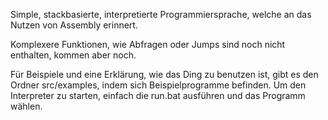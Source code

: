 Simple, stackbasierte, interpretierte Programmiersprache, welche an das Nutzen von Assembly erinnert.



Komplexere Funktionen, wie Abfragen oder Jumps sind noch nicht enthalten,
kommen aber noch.



Für Beispiele und eine Erklärung, wie das Ding zu benutzen ist,
gibt es den Ordner src/examples, indem sich Beispielprogramme befinden.
Um den Interpreter zu starten, einfach die run.bat ausführen und das Programm wählen.

